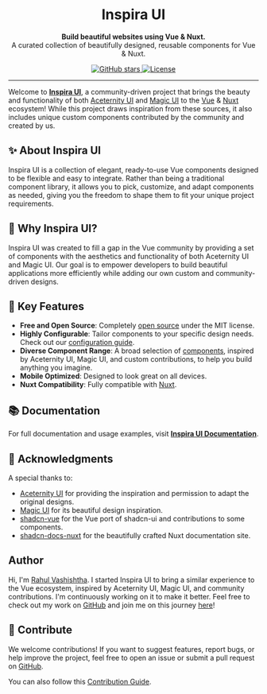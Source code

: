 <h1 align="center">
  Inspira UI
</h1>
<p align="center">
  <b>Build beautiful websites using Vue & Nuxt.</b><br>
  A curated collection of beautifully designed, reusable components for Vue & Nuxt.
</p>

<p align="center">
  <a href="https://github.com/radix-vue/inspira-ui/stargazers">
    <img alt="GitHub stars" src="https://img.shields.io/github/stars/radix-vue/inspira-ui?style=social">
  </a>
  <a href="https://github.com/radix-vue/inspira-ui/blob/main/LICENSE.md">
    <img alt="License" src="https://img.shields.io/badge/License-MIT-yellow.svg">
  </a>  
</p>

---

Welcome to [**Inspira UI**](https://inspira-ui.com), a community-driven project that brings the beauty and functionality of both [Aceternity UI](https://ui.aceternity.com) and [Magic UI](https://magicui.design) to the [Vue](https://vuejs.org) & [Nuxt](https://nuxt.com) ecosystem! While this project draws inspiration from these sources, it also includes unique custom components contributed by the community and created by us.

## ✨ About Inspira UI

Inspira UI is a collection of elegant, ready-to-use Vue components designed to be flexible and easy to integrate. Rather than being a traditional component library, it allows you to pick, customize, and adapt components as needed, giving you the freedom to shape them to fit your unique project requirements.

## 🚀 Why Inspira UI?

Inspira UI was created to fill a gap in the Vue community by providing a set of components with the aesthetics and functionality of both Aceternity UI and Magic UI. Our goal is to empower developers to build beautiful applications more efficiently while adding our own custom and community-driven designs.

## 🎯 Key Features

- **Free and Open Source**: Completely [open source](https://github.com/radix-vue/inspira-ui) under the MIT license.
- **Highly Configurable**: Tailor components to your specific design needs. Check out our [configuration guide](/api/configuration).
- **Diverse Component Range**: A broad selection of [components](/components/all), inspired by Aceternity UI, Magic UI, and custom contributions, to help you build anything you imagine.
- **Mobile Optimized**: Designed to look great on all devices.
- **Nuxt Compatibility**: Fully compatible with [Nuxt](https://nuxt.com).

## 📚 Documentation

For full documentation and usage examples, visit [**Inspira UI Documentation**](https://inspira-ui.com).

## 🙏 Acknowledgments

A special thanks to:

- [Aceternity UI](https://ui.aceternity.com) for providing the inspiration and permission to adapt the original designs.
- [Magic UI](https://magicui.design) for its beautiful design inspiration.
- [shadcn-vue](https://www.shadcn-vue.com) for the Vue port of shadcn-ui and contributions to some components.
- [shadcn-docs-nuxt](https://github.com/ZTL-UwU/shadcn-docs-nuxt) for the beautifully crafted Nuxt documentation site.

##  Author

Hi, I'm [Rahul Vashishtha](https://rahulv.dev). I started Inspira UI to bring a similar experience to the Vue ecosystem, inspired by Aceternity UI, Magic UI, and community contributions. I'm continuously working on it to make it better. Feel free to check out my work on [GitHub](https://github.com/rahul-vashishtha) and join me on this journey [here](https://github.com/radix-vue/inspira-ui)!

## 🌟 Contribute

We welcome contributions! If you want to suggest features, report bugs, or help improve the project, feel free to open an issue or submit a pull request on [GitHub](https://github.com/radix-vue/inspira-ui).

You can also follow this [Contribution Guide](https://inspira-ui.com/getting-started/contribution).
